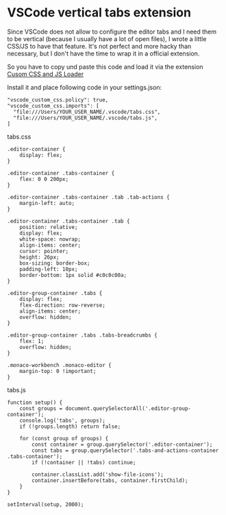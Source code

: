 # VSCode vertical tabs extension


Since VSCode does not allow to configure the editor tabs and I need them to be vertical (because I usually have a lot of open files), 
I wrote a little CSS/JS to have that feature. It's not perfect and more hacky than necessary, but I don't have the time to wrap it in a official extension. 

So you have to copy und paste this code and load it via the extension [Cusom CSS and JS Loader](https://marketplace.visualstudio.com/items?itemName=be5invis.vscode-custom-css)

Install it and place following code in your settings.json:

```
"vscode_custom_css.policy": true,
"vscode_custom_css.imports": [
  "file:///Users/YOUR_USER_NAME/.vscode/tabs.css",
  "file:///Users/YOUR_USER_NAME/.vscode/tabs.js",
]
```


tabs.css

```
.editor-container {
    display: flex;
}

.editor-container .tabs-container {
    flex: 0 0 200px;
}

.editor-container .tabs-container .tab .tab-actions {
    margin-left: auto;
}

.editor-container .tabs-container .tab {
    position: relative;
    display: flex;
    white-space: nowrap;
    align-items: center;
    cursor: pointer;
    height: 26px;
    box-sizing: border-box;
    padding-left: 10px;
    border-bottom: 1px solid #c0c0c00a;
}

.editor-group-container .tabs {
    display: flex;
    flex-direction: row-reverse;
    align-items: center;
    overflow: hidden;
}

.editor-group-container .tabs .tabs-breadcrumbs {
    flex: 1;
    overflow: hidden;
}

.monaco-workbench .monaco-editor {
    margin-top: 0 !important;
}
```


tabs.js

```
function setup() {
    const groups = document.querySelectorAll('.editor-group-container');
    console.log('tabs', groups);
    if (!groups.length) return false;

    for (const group of groups) {
        const container = group.querySelector('.editor-container');
        const tabs = group.querySelector('.tabs-and-actions-container .tabs-container');
        if (!container || !tabs) continue;
        
        container.classList.add('show-file-icons');
        container.insertBefore(tabs, container.firstChild);
    }
}

setInterval(setup, 2000);
```
